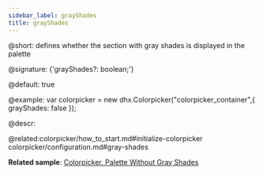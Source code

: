 ```yaml
---
sidebar_label: grayShades
title: grayShades
---          
```


@short: defines whether the section with gray shades is displayed in the palette

@signature: {'grayShades?: boolean;'}

@default: true

@example: 
var colorpicker = new dhx.Colorpicker("colorpicker_container",{
	grayShades: false
});


@descr: 

@related:colorpicker/how_to_start.md#initialize-colorpicker
colorpicker/configuration.md#gray-shades

**Related sample**: [Colorpicker. Palette Without Gray Shades](https://snippet.dhtmlx.com/b44fp8q2)
